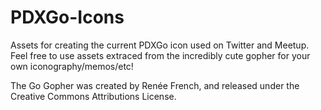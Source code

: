 PDXGo-Icons
===========

Assets for creating the current PDXGo icon used on Twitter and Meetup.  Feel free to use assets extraced from the incredibly cute gopher for your own iconography/memos/etc!

The Go Gopher was created by Renée French, and released under the Creative
Commons Attributions License.
